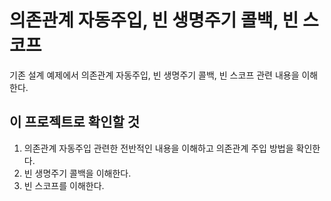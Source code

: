 # 의존관계 자동주입, 빈 생명주기 콜백, 빈 스코프
기존 설계 예제에서 의존관계 자동주입, 빈 생명주기 콜백, 빈 스코프 관련 내용을 이해한다.

  
## 이 프로젝트로 확인할 것
1. 의존관계 자동주입 관련한 전반적인 내용을 이해하고 의존관계 주입 방법을 확인한다.
2. 빈 생명주기 콜백을 이해한다.
3. 빈 스코프를 이해한다.

